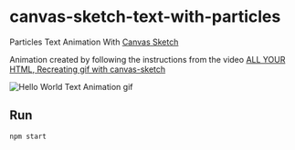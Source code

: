 # canvas-sketch-text-with-particles
Particles Text Animation With [Canvas Sketch](https://github.com/mattdesl/canvas-sketch)

Animation created by following the instructions from the video [ALL YOUR HTML, Recreating gif with canvas-sketch](https://youtu.be/oz9o_U-sabw)

![Hello World Text Animation gif](/gif/2020.02.01-09.43.59.gif?raw=true "Hello World Text Animation")

## Run
```bash
npm start
```
